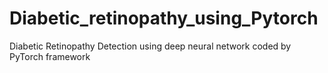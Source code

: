 # Diabetic_retinopathy_using_Pytorch
Diabetic Retinopathy Detection using deep neural network coded by PyTorch framework
